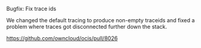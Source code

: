 Bugfix: Fix trace ids

We changed the default tracing to produce non-empty traceids and fixed a problem where traces got disconnected further down the stack.

https://github.com/owncloud/ocis/pull/8026
